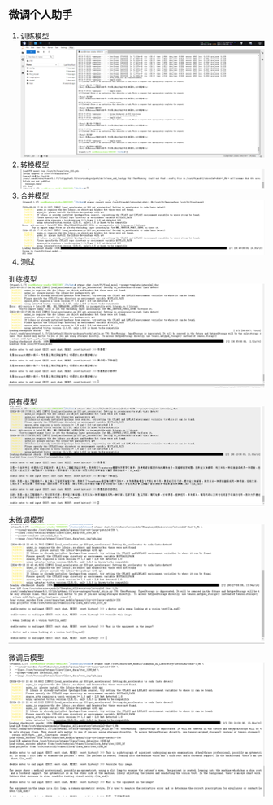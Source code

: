 ## 微调个人助手
1. 训练模型
![训练模型](.\img2\训练模型.png)
2. 转换模型
![转换模型](.\img2\转换模型.png)
3. 合并模型
![合并模型](.\img2\合并模型.png)
4. 测试

训练模型
![模型测试](.\img2\模型测试.png)


原有模型
![原有测试](.\img2\原有模型.png)

未微调模型
![未微调模型](.\img2\未微调模型.png)

微调后模型
![未微调模型](.\img2\微调后模型.png)
